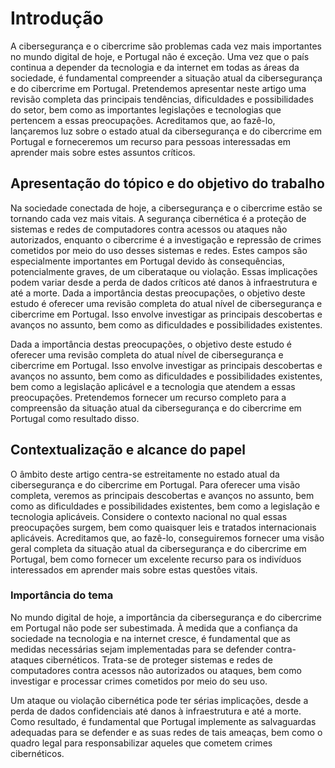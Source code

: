# Introdução

A cibersegurança e o cibercrime são problemas cada vez mais importantes no mundo digital de hoje, e Portugal não é exceção. Uma vez que o país continua a depender da tecnologia e da internet em todas as áreas da sociedade, é fundamental compreender a situação atual da cibersegurança e do cibercrime em Portugal. Pretendemos apresentar neste artigo uma revisão completa das principais tendências, dificuldades e possibilidades do setor, bem como as importantes legislações e tecnologias que pertencem a essas preocupações. Acreditamos que, ao fazê-lo, lançaremos luz sobre o estado atual da cibersegurança e do cibercrime em Portugal e forneceremos um recurso para pessoas interessadas em aprender mais sobre estes assuntos críticos.

## Apresentação do tópico e do objetivo do trabalho

Na sociedade conectada de hoje, a cibersegurança e o cibercrime estão se tornando cada vez mais vitais. A segurança cibernética é a proteção de sistemas e redes de computadores contra acessos ou ataques não autorizados, enquanto o cibercrime é a investigação e repressão de crimes cometidos por meio do uso desses sistemas e redes. Estes campos são especialmente importantes em Portugal devido às consequências, potencialmente graves, de um ciberataque ou violação. Essas implicações podem variar desde a perda de dados críticos até danos à infraestrutura e até a morte. Dada a importância destas preocupações, o objetivo deste estudo é oferecer uma revisão completa do atual nível de cibersegurança e cibercrime em Portugal. Isso envolve investigar as principais descobertas e avanços no assunto, bem como as dificuldades e possibilidades existentes.

Dada a importância destas preocupações, o objetivo deste estudo é oferecer uma revisão completa do atual nível de cibersegurança e cibercrime em Portugal. Isso envolve investigar as principais descobertas e avanços no assunto, bem como as dificuldades e possibilidades existentes, bem como a legislação aplicável e a tecnologia que atendem a essas preocupações. Pretendemos fornecer um recurso completo para a compreensão da situação atual da cibersegurança e do cibercrime em Portugal como resultado disso.

## Contextualização e alcance do papel

O âmbito deste artigo centra-se estreitamente no estado atual da cibersegurança e do cibercrime em Portugal. Para oferecer uma visão completa, veremos as principais descobertas e avanços no assunto, bem como as dificuldades e possibilidades existentes, bem como a legislação e tecnologia aplicáveis. Considere o contexto nacional no qual essas preocupações surgem, bem como quaisquer leis e tratados internacionais aplicáveis. Acreditamos que, ao fazê-lo, conseguiremos fornecer uma visão geral completa da situação atual da cibersegurança e do cibercrime em Portugal, bem como fornecer um excelente recurso para os indivíduos interessados em aprender mais sobre estas questões vitais.

### Importância do tema

No mundo digital de hoje, a importância da cibersegurança e do cibercrime em Portugal não pode ser subestimada. À medida que a confiança da sociedade na tecnologia e na internet cresce, é fundamental que as medidas necessárias sejam implementadas para se defender contra-ataques cibernéticos. Trata-se de proteger sistemas e redes de computadores contra acessos não autorizados ou ataques, bem como investigar e processar crimes cometidos por meio do seu uso.

Um ataque ou violação cibernética pode ter sérias implicações, desde a perda de dados confidenciais até danos à infraestrutura e até a morte. Como resultado, é fundamental que Portugal implemente as salvaguardas adequadas para se defender e as suas redes de tais ameaças, bem como o quadro legal para responsabilizar aqueles que cometem crimes cibernéticos.
